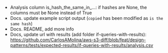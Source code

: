 - Analysis column is_hash_the_same_in_...: if hashes are None, the columns must be None instead of True
- Docs. update example script output (`copied` has been modified as `is the same hash`)
- Docs. README, add more info
- Docs, update url with results (add folder if-queries-with-results): https://github.com/CarlosAMolina/aws-s3-diff/blob/feat/design-patterns/tests/expected-results/if-queries-with-results/analysis.csv
